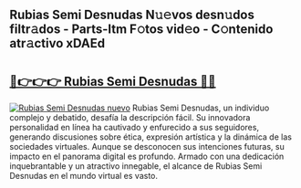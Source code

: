 ## Rubias Semi Desnudas N𝚞𝚎vos desn𝚞dos filtr𝚊dos - Parts-Itm F𝚘tos vid𝚎o - C𝚘ntenido atr𝚊ctivo xDAEd

# <h2><a href="http://mb9b45.tromn.icu/?c=Rubias+Semi+Desnudas">🔗👉👉👉 Rubias Semi Desnudas 🔗🔗</a></h2>

[![Rubias Semi Desnudas nuevo](https://i.imgur.com/pEAQMta.gif)](http://mb9b45.tromn.icu/?c=Rubias+Semi+Desnudas)
Rubias Semi Desnudas, un individuo complejo y debatido, desafía la descripción fácil. Su innovadora personalidad en línea ha cautivado y enfurecido a sus seguidores, generando discusiones sobre ética, expresión artística y la dinámica de las sociedades virtuales. Aunque se desconocen sus intenciones futuras, su impacto en el panorama digital es profundo. Armado con una dedicación inquebrantable y un atractivo innegable, el alcance de Rubias Semi Desnudas en el mundo virtual es vasto.
